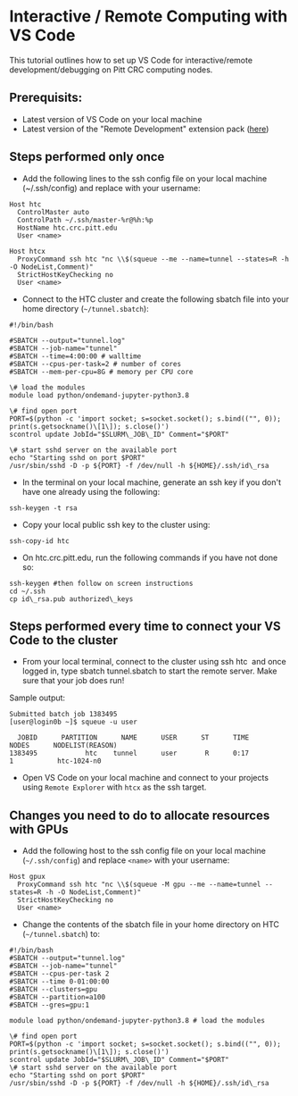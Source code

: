 # Interactive / Remote Computing with VS Code

This tutorial outlines how to set up VS Code for interactive/remote development/debugging on Pitt CRC computing nodes.

**Prerequisits:**
-----------------

*   Latest version of VS Code on your local machine
*   Latest version of the "Remote Development" extension pack ([here](https://marketplace.visualstudio.com/items?itemName=ms-vscode-remote.vscode-remote-extensionpack)) 

**Steps performed only once**
-----------------------------

*   Add the following lines to the ssh config file on your local machine (~/.ssh/config) and replace <name> with your username:
```
Host htc  
  ControlMaster auto  
  ControlPath ~/.ssh/master-%r@%h:%p  
  HostName htc.crc.pitt.edu  
  User <name>

Host htcx  
  ProxyCommand ssh htc "nc \\$(squeue --me --name=tunnel --states=R -h -O NodeList,Comment)"  
  StrictHostKeyChecking no  
  User <name>
```

*   Connect to the HTC cluster and create the following sbatch file into your home directory (```~/tunnel.sbatch```):

```
#!/bin/bash

#SBATCH --output="tunnel.log"  
#SBATCH --job-name="tunnel"  
#SBATCH --time=4:00:00 # walltime  
#SBATCH --cpus-per-task=2 # number of cores  
#SBATCH --mem-per-cpu=8G # memory per CPU core

\# load the modules  
module load python/ondemand-jupyter-python3.8

\# find open port  
PORT=$(python -c 'import socket; s=socket.socket(); s.bind(("", 0)); print(s.getsockname()\[1\]); s.close()')  
scontrol update JobId="$SLURM\_JOB\_ID" Comment="$PORT"

\# start sshd server on the available port  
echo "Starting sshd on port $PORT"  
/usr/sbin/sshd -D -p ${PORT} -f /dev/null -h ${HOME}/.ssh/id\_rsa
```

*   In the terminal on your local machine, generate an ssh key if you don't have one already using the following:
```
ssh-keygen -t rsa
```
*   Copy your local public ssh key to the cluster using:
```
ssh-copy-id htc
```
*   On htc.crc.pitt.edu, run the following commands if you have not done so:
```
ssh-keygen #then follow on screen instructions  
cd ~/.ssh  
cp id\_rsa.pub authorized\_keys
```
**Steps performed every time to connect your VS Code to the cluster**
---------------------------------------------------------------------

*   From your local terminal, connect to the cluster using ssh htc  and once logged in, type sbatch tunnel.sbatch to start the remote server. Make sure that your job does run!
    

Sample output:

```[user@login0b ~]$ sbatch tunnel.sbatch  
Submitted batch job 1383495  
[user@login0b ~]$ squeue -u user

  JOBID      PARTITION      NAME      USER      ST      TIME      NODES      NODELIST(REASON)  
1383495            htc    tunnel      user       R      0:17          1           htc-1024-n0
```
*   Open VS Code on your local machine and connect to your projects using ```Remote Explorer``` with ```htcx``` as the ssh target.

**Changes you need to do to allocate resources with GPUs**
----------------------------------------------------------

*   Add the following host to the ssh config file on your local machine (```~/.ssh/config```) and replace ```<name>``` with your username:
```
Host gpux  
  ProxyCommand ssh htc "nc \\$(squeue -M gpu --me --name=tunnel --states=R -h -O NodeList,Comment)"  
  StrictHostKeyChecking no  
  User <name>
```
*   Change the contents of the sbatch file in your home directory on HTC (```~/tunnel.sbatch```) to:
```
#!/bin/bash  
#SBATCH --output="tunnel.log"  
#SBATCH --job-name="tunnel"  
#SBATCH --cpus-per-task 2  
#SBATCH --time 0-01:00:00  
#SBATCH --clusters=gpu  
#SBATCH --partition=a100  
#SBATCH --gres=gpu:1

module load python/ondemand-jupyter-python3.8 # load the modules

\# find open port  
PORT=$(python -c 'import socket; s=socket.socket(); s.bind(("", 0));  
print(s.getsockname()\[1\]); s.close()')  
scontrol update JobId="$SLURM\_JOB\_ID" Comment="$PORT"  
\# start sshd server on the available port  
echo "Starting sshd on port $PORT"  
/usr/sbin/sshd -D -p ${PORT} -f /dev/null -h ${HOME}/.ssh/id\_rsa
```
